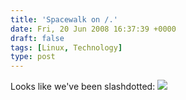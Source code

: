 ```yaml
---
title: 'Spacewalk on /.'
date: Fri, 20 Jun 2008 16:37:39 +0000
draft: false
tags: [Linux, Technology]
type: post
---
```


Looks like we've been slashdotted: [![](http://zeusville.files.wordpress.com/2008/06/slashdot.png)](http://linux.slashdot.org/linux/08/06/20/1436215.shtml)